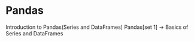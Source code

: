 # Pandas
Introduction to Pandas(Series and DataFrames)
Pandas[set 1] -> Basics of Series and DataFrames
